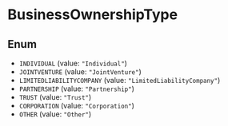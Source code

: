# BusinessOwnershipType

## Enum

* `INDIVIDUAL` (value: `"Individual"`)
* `JOINTVENTURE` (value: `"JointVenture"`)
* `LIMITEDLIABILITYCOMPANY` (value: `"LimitedLiabilityCompany"`)
* `PARTNERSHIP` (value: `"Partnership"`)
* `TRUST` (value: `"Trust"`)
* `CORPORATION` (value: `"Corporation"`)
* `OTHER` (value: `"Other"`)
